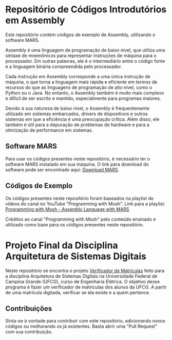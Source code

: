 # Repositório de Códigos Introdutórios em Assembly

Este repositório contém códigos de exemplo de Assembly, utilizando o software MARS.

Assembly é uma linguagem de programação de baixo nível, que utiliza uma sintaxe de mnemônicos para representar instruções de máquina para o processador. Em outras palavras, ele é o intermediário entre o código fonte e a linguagem binária compreendida pelo processador.

Cada instrução em Assembly corresponde a uma única instrução de máquina, o que torna a linguagem mais rápida e eficiente em termos de recursos do que as linguagens de programação de alto nível, como o Python ou o Java. No entanto, o Assembly também é muito mais complexo e difícil de ser escrito e mantido, especialmente para programas maiores.

Devido à sua natureza de baixo nível, o Assembly é frequentemente utilizado em sistemas embarcados, drivers de dispositivos e outros sistemas em que a eficiência é uma preocupação crítica. Além disso, ele também é útil para a depuração de problemas de hardware e para a otimização de performance em sistemas.

## Software MARS

Para usar os códigos presentes neste repositório, é necessário ter o software MARS instalado em sua máquina. O link para download do software pode ser encontrado aqui:
[Download MARS](http://courses.missouristate.edu/KenVollmar/mars/download.htm).

## Códigos de Exemplo

Os códigos presentes neste repositório foram baseados na playlist de vídeos do canal no YouTube "Programming with Mosh". Link para a playlist:
[Programming with Mosh - Assembly Language with MARS](https://www.youtube.com/playlist?list=PL5b07qlmA3P6zUdDf-o97ddfpvPFuNa5A)

Créditos ao canal "Programming with Mosh" pelo conteúdo ensinado e utilizado como base para os códigos presentes neste repositório.

# Projeto Final da Disciplina Arquitetura de Sistemas Digitais

Neste repositório se encontra o projeto [Verificador de Matrículas](verifier_registrations.asm) feito para a disciplina Arquitetura de Sistemas Digitais na Universidade Federal de Campina Grande (UFCG), curso de Engenharia Elétrica. O objetivo desse programa é fazer um verificador de matrículas dos alunos da UFCG. A partir de uma matrícula digitada, verificar se ela existe e a quem pertence.

## Contribuições 

Sinta-se à vontade para contribuir com este repositório, adicionando novos códigos ou melhorando os já existentes. Basta abrir uma "Pull Request" com sua contribuição.
